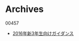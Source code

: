 # Archives
00457 <ul>
	<li><a href="https://lab.ueda.asia/?presenpress=2016%e5%b9%b4%e5%ba%a6%e3%82%ac%e3%82%a4%e3%83%80%e3%83%b3%e3%82%b9" target="_blank">2016年新3年生向けガイダンス</a></li>
</ul>
